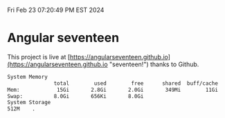 Fri Feb 23 07:20:49 PM EST 2024

# Angular seventeen


This project is live at [https://angularseventeen.github.io](https://angularseventeen.github.io "seventeen!") thanks to Github.

```bash
System Memory
               total        used        free      shared  buff/cache   available
Mem:            15Gi       2.8Gi       2.0Gi       349Mi        11Gi        12Gi
Swap:          8.0Gi       656Ki       8.0Gi
System Storage
512M	.
```
